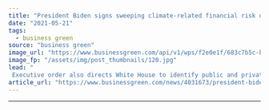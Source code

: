 ```yaml
---
title: "President Biden signs sweeping climate-related financial risk order"
date: "2021-05-21"
tags: 
  - business green
source: "business green"
image_url: "https://www.businessgreen.com/api/v1/wps/f2e0e1f/683c7b5c-b8e0-4e42-9591-4c21c5790419/2/iStock-1282388588-185x114.jpg"
image_fp: "/assets/img/post_thumbnails/120.jpg"
lead: "
 Executive order also directs White House to identify public and private financing needed to reach net zero in the US by 2050 ..."
article_url: "https://www.businessgreen.com/news/4031673/president-biden-signs-sweeping-climate-related-financial-risk-order"
---
```


---
